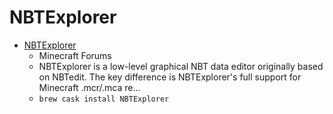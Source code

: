 # NBTExplorer
- [NBTExplorer](https://www.minecraftforum.net/forums/mapping-and-modding-java-edition/minecraft-tools/1262665-nbtexplorer-nbt-editor-for-windows-and-mac)
  -  Minecraft Forums
  - NBTExplorer is a low-level graphical NBT data editor originally based on NBTedit. The key difference is NBTExplorer's full support for Minecraft .mcr/.mca re...
  - `brew cask install NBTExplorer`

